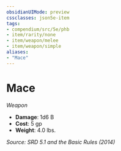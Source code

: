 ```yaml
---
obsidianUIMode: preview
cssclasses: json5e-item
tags:
- compendium/src/5e/phb
- item/rarity/none
- item/weapon/melee
- item/weapon/simple
aliases: 
- "Mace"
---
```

# Mace
*Weapon*  

- **Damage**: 1d6 B
- **Cost**: 5 gp
- **Weight**: 4.0 lbs.

*Source: SRD 5.1 and the Basic Rules (2014)*